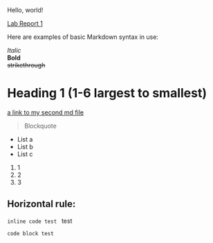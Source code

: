 Hello, world!

[Lab Report 1](https://github.com/quantiumtech/cse15l-lab-reports/blob/main/lab-report-1-week-0.html)

Here are examples of basic Markdown syntax in use:

*Italic*   
**Bold**  
~~strikethrough~~
# Heading 1 (1-6 largest to smallest)
[a link to my second md file](https://quantiumtech.github.io/cse15l-lab-reports/test.html)

>Blockquote  

* List a
* List b
* List c

1. 1
2. 2
3. 3

Horizontal rule:
---

`inline code test ` test

 
```
code block test
```

